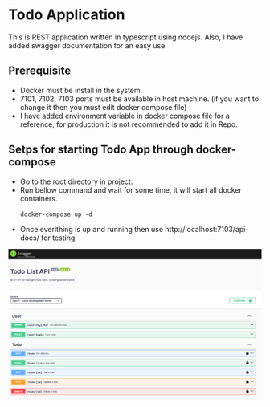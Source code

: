 # Todo Application

This is REST application written in typescript using nodejs. Also, I have added swagger documentation for an easy use.

## Prerequisite

- Docker must be install in the system.
- 7101, 7102, 7103 ports must be available in host machine. (if you want to change it then you must edit docker compose file)
- I have added environment variable in docker compose file for a reference, for production it is not recommended to add it in Repo.

## Setps for starting Todo App through docker-compose

- Go to the root directory in project.
- Run bellow command and wait for some time, it will start all docker containers.
    ```
    docker-compose up -d
    ``` 
- Once everithing is up and running then use http://localhost:7103/api-docs/ for testing.

![alt text](image.png)
